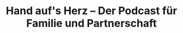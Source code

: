 ---
layout: base.njk
title: Hand auf's Herz – Der Podcast für Familie und Partnerschaft
icon: "&#127897;"
showPodcast: true
background: 1
---